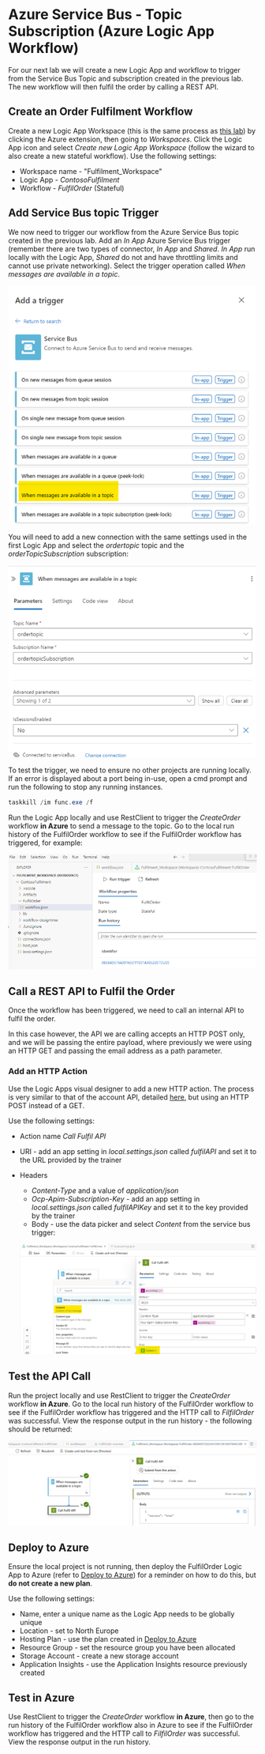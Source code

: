 # Azure Service Bus - Topic Subscription (Azure Logic App Workflow)

For our next lab we will create a new Logic App and workflow to trigger from the Service Bus Topic and subscription created in the previous lab. The new workflow will then fulfil the order by calling a REST API.

## Create an Order Fulfilment Workflow

Create a new Logic App Workspace (this is the same process as [this lab](<../Lab_1_LogicApp Setup/1.1 Create_LogicApp (Standard).md>)) by clicking the Azure extension, then going to *Workspaces*. Click the Logic App icon and select *Create new Logic App Workspace* (follow the wizard to also create a new stateful workflow). Use the following settings:

- Workspace name - "Fulfilment_Workspace"
- Logic App - *ContosoFulfilment*
- Workflow - *FulfilOrder* (Stateful)

## Add Service Bus topic Trigger

We now need to trigger our workflow from the Azure Service Bus topic created in the previous lab. Add an *In App* Azure Service Bus trigger (remember there are two types of connector, *In App* and *Shared*. *In App* run locally with the Logic App, *Shared* do not and have throttling limits and cannot use private networking). Select the trigger operation called *When messages are available in a topic*. 


![Service Bus Trigger](<images/Workflow - Service Bus Topic Trigger.png>)

You will need to add a new connection with the same settings used in the first Logic App and select the *ordertopic* topic and the *orderTopicSubscription* subscription:

![Topic Subscription](<images/Workflow - Service Bus Topic Trigger Subscription.png>)

To test the trigger, we need to ensure no other projects are running locally. If an error is displayed about a port being in-use, open a cmd prompt and run the following to stop any running instances.

``` c#
taskkill /im func.exe /f
```

Run the Logic App locally and use RestClient to trigger the *CreateOrder* workflow **in Azure** to send a message to the topic. Go to the local run history of the FulfilOrder workflow to see if the FulfilOrder workflow has triggered, for example:

![Run History](<images/Workflow - Service Bus Trigger Run History.png>)

## Call a REST API to Fulfil the Order

Once the workflow has been triggered, we need to call an internal API to fulfil the order.

In this case however, the API we are calling accepts an HTTP POST only, and we will be passing the entire payload, where previously we were using an HTTP GET and passing the email address as a path parameter.

### Add an HTTP Action

Use the Logic Apps visual designer to add a new HTTP action. The process is very similar to that of the account API, detailed [here](<../Lab_3_Logic App Workflows/3.1 Call a REST API.md>), but using an HTTP POST instead of a GET.

Use the following settings:
- Action name *Call Fulfil API*
- URI - add an app setting in *local.settings.json* called *fulfilAPI* and set it to the URL provided by the trainer
- Headers 
    - *Content-Type* and a value of *application/json*
    - *Ocp-Apim-Subscription-Key* - add an app setting in *local.settings.json* called *fulfilAPIKey* and set it to the key provided by the trainer
    - Body - use the data picker and select *Content* from the service bus trigger:


    ![Fulfil API](<images/Workflow - Fulfil API Body.png>) 


## Test the API Call

Run the project locally and use RestClient to trigger the *CreateOrder* workflow **in Azure**. Go to the local run history of the FulfilOrder workflow to see if the FulfilOrder workflow has triggered and the HTTP call to *FilfilOrder* was successful. View the response output in the run history - the following should be returned:

![Run History](<images/Workflow - Service Bus Trigger Run History 2.png>)

## Deploy to Azure

Ensure the local project is not running, then deploy the FulfilOrder Logic App to Azure (refer to [Deploy to Azure](<../Lab_4_Deploy to Azure/4.1 Deploy to Azure.md>)) for a reminder on how to do this, but **do not create a new plan**.

Use the following settings:
- Name, enter a unique name as the Logic App needs to be globally unique
- Location - set to North Europe
- Hosting Plan - use the plan created in [Deploy to Azure](<../Lab_4_Deploy to Azure/4.1 Deploy to Azure.md>)
- Resource Group - set the resource group you have been allocated 
- Storage Account - create a new storage account
- Application Insights - use the Application Insights resource previously created

## Test in Azure

Use RestClient to trigger the *CreateOrder* workflow **in Azure**, then go to the run history of the FulfilOrder workflow also in Azure to see if the FulfilOrder workflow has triggered and the HTTP call to *FilfilOrder* was successful. View the response output in the run history.
